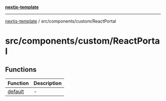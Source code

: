 [**nextjs-template**](README.md)

---

[nextjs-template](README.md) / src/components/custom/ReactPortal

# src/components/custom/ReactPortal

## Functions

| Function                                                         | Description |
| ---------------------------------------------------------------- | ----------- |
| [default](src.components.custom.ReactPortal.Function.default.md) | -           |
